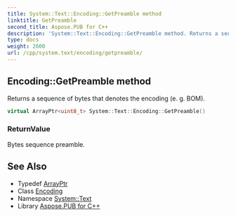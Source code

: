 ```yaml
---
title: System::Text::Encoding::GetPreamble method
linktitle: GetPreamble
second_title: Aspose.PUB for C++
description: 'System::Text::Encoding::GetPreamble method. Returns a sequence of bytes that denotes the encoding (e. g. BOM) in C++.'
type: docs
weight: 2600
url: /cpp/system.text/encoding/getpreamble/
---
```

## Encoding::GetPreamble method


Returns a sequence of bytes that denotes the encoding (e. g. BOM).

```cpp
virtual ArrayPtr<uint8_t> System::Text::Encoding::GetPreamble()
```


### ReturnValue

Bytes sequence preamble.

## See Also

* Typedef [ArrayPtr](../../../system/arrayptr/)
* Class [Encoding](../)
* Namespace [System::Text](../../)
* Library [Aspose.PUB for C++](../../../)
